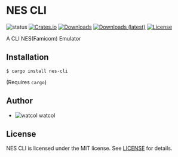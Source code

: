 # NES CLI
![status](https://img.shields.io/badge/status-WIP-red)
[![Crates.io](https://img.shields.io/crates/v/nes-cli)](https://crates.io/crates/nes-cli)
[![Downloads](https://img.shields.io/crates/d/nes-cli)](https://crates.io/crates/nes-cli)
[![Downloads (latest)](https://img.shields.io/crates/dv/nes-cli)](https://crates.io/crates/nes-cli)
[![License](https://img.shields.io/crates/l/nes-cli)](https://github.com/watcol/nes-cli/blob/main/LICENSE)

A CLI NES(Famicom) Emulator

## Installation
```shell
$ cargo install nes-cli
```
(Requires `cargo`)

## Author
- ![watcol](https://raw.githubusercontent.com/watcol/icons/main/32/normal.png) watcol

## License
NES CLI is licensed under the MIT license. See [LICENSE](https://github.com/watcol/nes-cli/blob/main/LICENSE) for details.
